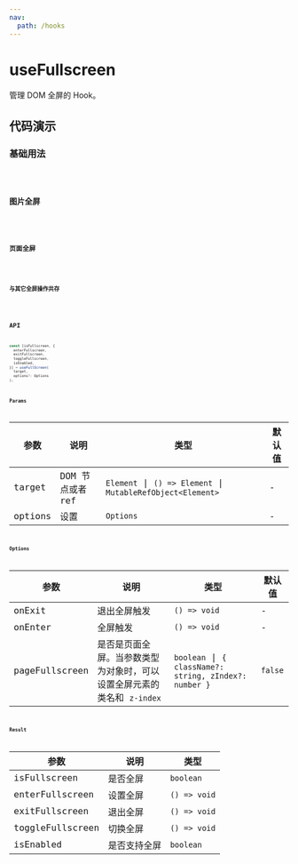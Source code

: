 ```yaml
---
nav:
  path: /hooks
---
```


# useFullscreen

管理 DOM 全屏的 Hook。

## 代码演示

### 基础用法

<code src="./demo/demo1.tsx" />

### 图片全屏

<code src="./demo/demo2.tsx" />

### 页面全屏

<code src="./demo/demo3.tsx" />

### 与其它全屏操作共存

<code src="./demo/demo4.tsx" />

## API

```typescript
const [isFullscreen, {
  enterFullscreen,
  exitFullscreen,
  toggleFullscreen,
  isEnabled,
}] = useFullScreen(
  target,
  options?: Options
);
```

### Params

| 参数    | 说明             | 类型                                                        | 默认值 |
| ------- | ---------------- | ----------------------------------------------------------- | ------ |
| target  | DOM 节点或者 ref | `Element` \| `() => Element` \| `MutableRefObject<Element>` | -      |
| options | 设置             | `Options`                                                   | -      |

### Options

| 参数           | 说明                                                                   | 类型                                                   | 默认值  |
| -------------- | ---------------------------------------------------------------------- | ------------------------------------------------------ | ------- |
| onExit         | 退出全屏触发                                                           | `() => void`                                           | -       |
| onEnter        | 全屏触发                                                               | `() => void`                                           | -       |
| pageFullscreen | 是否是页面全屏。当参数类型为对象时，可以设置全屏元素的类名和 `z-index` | `boolean` \| `{ className?: string, zIndex?: number }` | `false` |

### Result

| 参数             | 说明         | 类型         |
| ---------------- | ------------ | ------------ |
| isFullscreen     | 是否全屏     | `boolean`    |
| enterFullscreen  | 设置全屏     | `() => void` |
| exitFullscreen   | 退出全屏     | `() => void` |
| toggleFullscreen | 切换全屏     | `() => void` |
| isEnabled        | 是否支持全屏 | `boolean`    |
